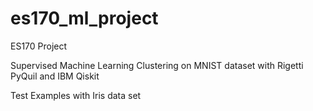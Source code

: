 # es170_ml_project
ES170 Project

Supervised Machine Learning Clustering on MNIST dataset with Rigetti PyQuil and IBM Qiskit

Test Examples with Iris data set

